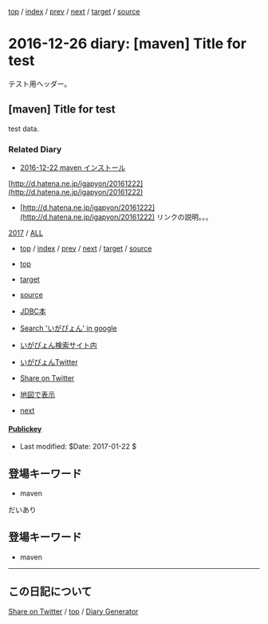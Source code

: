[top](../index.html) 
 / [index](index.html) 
 / [prev](../2017/ig170101.html) 
 / [next](ig161227.html) 
 / [target](https://igapyon.github.io/diary/hatena/ig161226.html) 
 / [source](https://github.com/igapyon/diary/blob/gh-pages/hatena/ig161226.html.src.md) 

2016-12-26 diary: [maven] Title for test
=====================================================================================================
テスト用ヘッダー。

## [maven] Title for test

test data.


### Related Diary


* [2016-12-22 maven インストール](https://igapyon.github.io/diary/2016/ig161222.html)

[http://d.hatena.ne.jp/igapyon/20161222](http://d.hatena.ne.jp/igapyon/20161222)

* [http://d.hatena.ne.jp/igapyon/20161222](http://d.hatena.ne.jp/igapyon/20161222) リンクの説明。。。


[2017](../2017/index.html)
/ [ALL](../idxall.html)


* [top](../index.html) 
 / [index](index.html) 
 / [prev](../2017/ig170101.html) 
 / [next](ig161227.html) 
 / [target](https://igapyon.github.io/diary/hatena/ig161226.html) 
 / [source](https://github.com/igapyon/diary/blob/gh-pages/hatena/ig161226.html.src.md)
* [top](../index.html)
* [target](https://igapyon.github.io/diary/hatena/ig161226.html)
* [source](https://github.com/igapyon/diary/blob/gh-pages/hatena/ig161226.html.src.md)
* [JDBC本](https://www.amazon.co.jp/exec/obidos/ASIN/4839913935/igapyondiary-22)
* [Search 'いがぴょん' in google](https://www.google.co.jp/#pws=0&q=%E3%81%84%E3%81%8C%E3%81%B4%E3%82%87%E3%82%93)
* [いがぴょん検索サイト内](https://www.google.co.jp/#pws=0&q=site:https%3A%2F%2Figapyon.github.io%2Fdiary%2F+%E3%81%84%E3%81%8C%E3%81%B4%E3%82%87%E3%82%93)
* [いがぴょんTwitter](https://twitter.com/search?q=%23%E4%BC%8A%E8%B3%80%E6%95%8F%E6%A8%B9)
* [Share on Twitter](https://twitter.com/intent/tweet?hashtags=%E3%81%84%E3%81%8C%E3%81%B4%E3%82%87%E3%82%93&text=%5Bmaven%5D+Title+for+test&url=https%3A%2F%2Figapyon.github.io%2Fdiary%2Fhatena%2Fig161226.html)
* [地図で表示](https://openstreetmap.jp/map#zoom=17&lat=35.6722478&lon=139.7214164&layers=00BFF)

* [next](ig161227.html)

#### [Publickey](http://www.publickey1.jp/)





* Last modified: $Date: 2017-01-22 $

## 登場キーワード

* maven



だいあり


## 登場キーワード

* maven

----------------------------------------------------------------------------------------------------

## この日記について

[Share on Twitter](https://twitter.com/intent/tweet?hashtags=igapyon%2Cdiary%2C%E3%81%84%E3%81%8C%E3%81%B4%E3%82%87%E3%82%93%2Cmaven&text=%5Bmaven%5D+Title+for+test&url=https%3A%2F%2Figapyon.github.io%2Fdiary%2Fhatena%2Fig161226.html) / [top](../index.html) / [Diary Generator](https://github.com/igapyon/igapyonv3)

